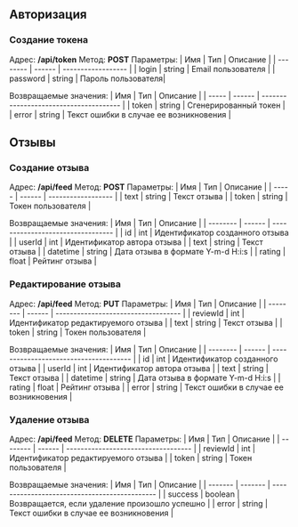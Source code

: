 ## Авторизация

### Создание токена
Адрес: **/api/token**
Метод: **POST**
Параметры:
| Имя      | Тип    | Описание           |
| -------- | ------ | ------------------ |
|  login   | string | Email пользователя |
| password | string | Пароль пользователя|

Возвращаемые значения:
| Имя   | Тип    | Описание                               |
| ----- | ------ | -------------------------------------- |
| token | string | Сгенерированный токен                  |
| error | string | Текст ошибки в случае ее возникновения |

## Отзывы

### Создание отзыва
Адрес: **/api/feed**
Метод: **POST**
Параметры:
| Имя   | Тип    | Описание           |
| ----- | ------ | ------------------ |
| text  | string | Текст отзыва       |
| token | string | Токен пользователя |

Возвращаемые значения:
| Имя      | Тип    | Описание                          |
| -------- | ------ | --------------------------------- |
| id       | int    | Идентификатор созданного отзыва   |
| userId   | int    | Идентификатор автора отзыва       |
| text     | string | Текст отзыва                      |
| datetime | string | Дата отзыва в формате Y-m-d H:i:s |
| rating   | float  | Рейтинг отзыва                    |

### Редактирование отзыва
Адрес: **/api/feed**
Метод: **PUT**
Параметры:
| Имя      | Тип    | Описание                            |
| -------- | ------ | ----------------------------------- |
| reviewId | int    | Идентификатор редактируемого отзыва |
| text     | string | Текст отзыва                        |
| token    | string | Токен пользователя                  |

Возвращаемые значения:
| Имя      | Тип    | Описание                               |
| -------- | ------ | -------------------------------------- |
| id       | int    | Идентификатор созданного отзыва        |
| userId   | int    | Идентификатор автора отзыва            |
| text     | string | Текст отзыва                           |
| datetime | string | Дата отзыва в формате Y-m-d H:i:s      |
| rating   | float  | Рейтинг отзыва                         |
| error    | string | Текст ошибки в случае ее возникновения |

### Удаление отзыва
Адрес: **/api/feed**
Метод: **DELETE**
Параметры:
| Имя      | Тип    | Описание                            |
| -------- | ------ | ----------------------------------- |
| reviewId | int    | Идентификатор редактируемого отзыва |
| token    | string | Токен пользователя                  |

Возвращаемые значения:
| Имя     | Тип     | Описание                                      |
| ------- | ------- | --------------------------------------------- |
| success | boolean | Возвращается, если удаление произошло успешно |
| error   | string  | Текст ошибки в случае ее возникновения        |